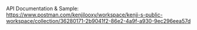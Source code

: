 API Documentation & Sample: 
https://www.postman.com/kenjilooxy/workspace/kenji-s-public-workspace/collection/36280171-2b9041f2-86e2-4a9f-a930-9ec296eea57d